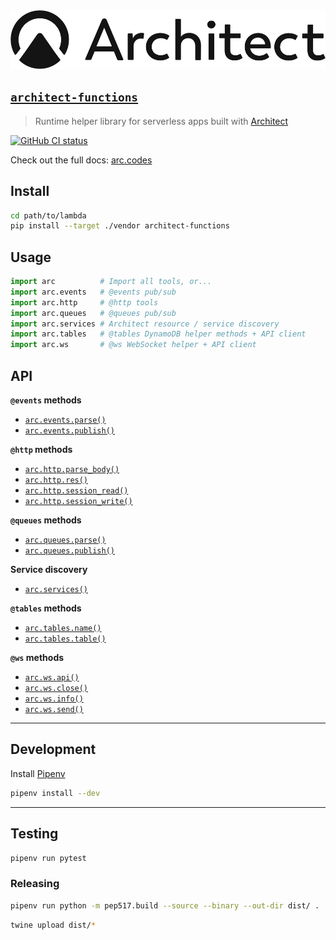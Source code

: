 <picture>
  <source media="(prefers-color-scheme: dark)" srcset="https://github.com/architect/assets.arc.codes/raw/main/public/architect-logo-light-500b%402x.png">
  <img alt="Architect Logo" src="https://github.com/architect/assets.arc.codes/raw/main/public/architect-logo-500b%402x.png">
</picture>

## [`architect-functions`](https://pypi.org/project/architect-functions/)

> Runtime helper library for serverless apps built with [Architect](https://arc.codes)

[![GitHub CI status](https://github.com/architect/functions-python/actions/workflows/build.yml/badge.svg)](https://github.com/architect/functions-python/actions/workflows/build.yml)


Check out the full docs: [arc.codes](https://arc.codes/docs/en/reference/runtime-helpers/python)


## Install

```bash
cd path/to/lambda
pip install --target ./vendor architect-functions
```

## Usage

```py
import arc          # Import all tools, or...
import arc.events   # @events pub/sub
import arc.http     # @http tools
import arc.queues   # @queues pub/sub
import arc.services # Architect resource / service discovery
import arc.tables   # @tables DynamoDB helper methods + API client
import arc.ws       # @ws WebSocket helper + API client
```


## API

**`@events` methods**
- [`arc.events.parse()`](https://arc.codes/docs/en/reference/runtime-helpers/python#arc.events.parse)
- [`arc.events.publish()`](https://arc.codes/docs/en/reference/runtime-helpers/python#arc.events.publish)

**`@http` methods**
- [`arc.http.parse_body()`](https://arc.codes/docs/en/reference/runtime-helpers/python#arc.http.parse_body)
- [`arc.http.res()`](https://arc.codes/docs/en/reference/runtime-helpers/python#arc.http.res)
- [`arc.http.session_read()`](https://arc.codes/docs/en/reference/runtime-helpers/python#arc.http.session_read)
- [`arc.http.session_write()`](https://arc.codes/docs/en/reference/runtime-helpersarc.http.session_write/python#)

**`@queues` methods**
- [`arc.queues.parse()`](https://arc.codes/docs/en/reference/runtime-helpers/python#arc.queues.parse)
- [`arc.queues.publish()`](https://arc.codes/docs/en/reference/runtime-helpers/python#arc.queues.publish)

**Service discovery**
- [`arc.services()`](https://arc.codes/docs/en/reference/runtime-helpers/python#arc.services)

**`@tables` methods**
- [`arc.tables.name()`](https://arc.codes/docs/en/reference/runtime-helpers/python#arc.tables.name)
- [`arc.tables.table()`](https://arc.codes/docs/en/reference/runtime-helpers/python#arc.tables.table)

**`@ws` methods**
- [`arc.ws.api()`](https://arc.codes/docs/en/reference/runtime-helpers/python#arc.ws.api)
- [`arc.ws.close()`](https://arc.codes/docs/en/reference/runtime-helpers/python#arc.ws.close)
- [`arc.ws.info()`](https://arc.codes/docs/en/reference/runtime-helpers/python#arc.ws.info)
- [`arc.ws.send()`](https://arc.codes/docs/en/reference/runtime-helpers/python#arc.ws.send)

---

## Development

Install [Pipenv](https://pipenv.pypa.io/en/latest/#install-pipenv-today)

```bash
pipenv install --dev
```

---

## Testing

```bash
pipenv run pytest
```


### Releasing

```bash
pipenv run python -m pep517.build --source --binary --out-dir dist/ .
```

```bash
twine upload dist/*
```
